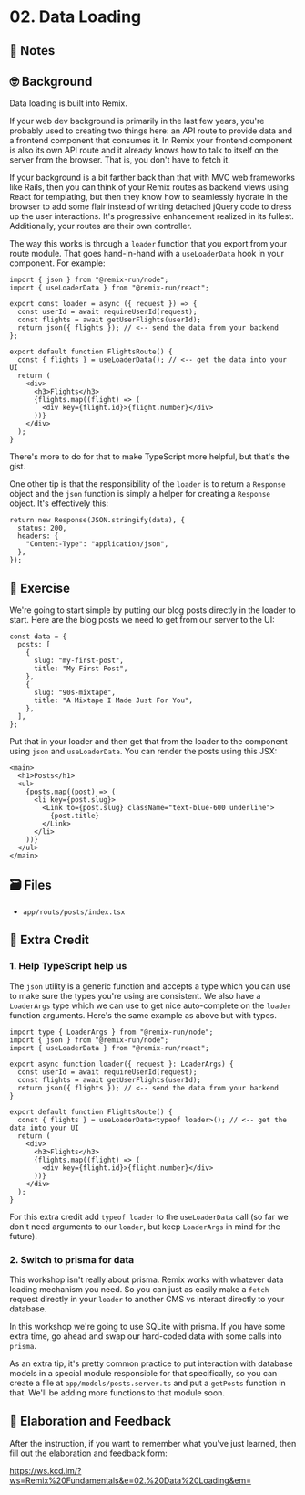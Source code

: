 # 02. Data Loading

## 📝 Notes

## 🤓 Background

Data loading is built into Remix.

If your web dev background is primarily in the last few years, you're probably used to creating two things here: an API route to provide data and a frontend component that consumes it. In Remix your frontend component is also its own API route and it already knows how to talk to itself on the server from the browser. That is, you don't have to fetch it.

If your background is a bit farther back than that with MVC web frameworks like Rails, then you can think of your Remix routes as backend views using React for templating, but then they know how to seamlessly hydrate in the browser to add some flair instead of writing detached jQuery code to dress up the user interactions. It's progressive enhancement realized in its fullest. Additionally, your routes are their own controller.

The way this works is through a `loader` function that you export from your route module. That goes hand-in-hand with a `useLoaderData` hook in your component. For example:

```tsx
import { json } from "@remix-run/node";
import { useLoaderData } from "@remix-run/react";

export const loader = async ({ request }) => {
  const userId = await requireUserId(request);
  const flights = await getUserFlights(userId);
  return json({ flights }); // <-- send the data from your backend
};

export default function FlightsRoute() {
  const { flights } = useLoaderData(); // <-- get the data into your UI
  return (
    <div>
      <h3>Flights</h3>
      {flights.map((flight) => (
        <div key={flight.id}>{flight.number}</div>
      ))}
    </div>
  );
}
```

There's more to do for that to make TypeScript more helpful, but that's the gist.

One other tip is that the responsibility of the `loader` is to return a `Response` object and the `json` function is simply a helper for creating a `Response` object. It's effectively this:

```tsx
return new Response(JSON.stringify(data), {
  status: 200,
  headers: {
    "Content-Type": "application/json",
  },
});
```

## 💪 Exercise

We're going to start simple by putting our blog posts directly in the loader to start. Here are the blog posts we need to get from our server to the UI:

```tsx
const data = {
  posts: [
    {
      slug: "my-first-post",
      title: "My First Post",
    },
    {
      slug: "90s-mixtape",
      title: "A Mixtape I Made Just For You",
    },
  ],
};
```

Put that in your loader and then get that from the loader to the component using `json` and `useLoaderData`. You can render the posts using this JSX:

```tsx
<main>
  <h1>Posts</h1>
  <ul>
    {posts.map((post) => (
      <li key={post.slug}>
        <Link to={post.slug} className="text-blue-600 underline">
          {post.title}
        </Link>
      </li>
    ))}
  </ul>
</main>
```

## 🗃 Files

- `app/routs/posts/index.tsx`

## 💯 Extra Credit

### 1. Help TypeScript help us

The `json` utility is a generic function and accepts a type which you can use to make sure the types you're using are consistent. We also have a `LoaderArgs` type which we can use to get nice auto-complete on the `loader` function arguments. Here's the same example as above but with types.

```tsx
import type { LoaderArgs } from "@remix-run/node";
import { json } from "@remix-run/node";
import { useLoaderData } from "@remix-run/react";

export async function loader({ request }: LoaderArgs) {
  const userId = await requireUserId(request);
  const flights = await getUserFlights(userId);
  return json({ flights }); // <-- send the data from your backend
}

export default function FlightsRoute() {
  const { flights } = useLoaderData<typeof loader>(); // <-- get the data into your UI
  return (
    <div>
      <h3>Flights</h3>
      {flights.map((flight) => (
        <div key={flight.id}>{flight.number}</div>
      ))}
    </div>
  );
}
```

For this extra credit add `typeof loader` to the `useLoaderData` call (so far we don't need arguments to our `loader`, but keep `LoaderArgs` in mind for the future).

### 2. Switch to prisma for data

This workshop isn't really about prisma. Remix works with whatever data loading mechanism you need. So you can just as easily make a `fetch` request directly in your `loader` to another CMS vs interact directly to your database.

In this workshop we're going to use SQLite with prisma. If you have some extra time, go ahead and swap our hard-coded data with some calls into `prisma`.

As an extra tip, it's pretty common practice to put interaction with database models in a special module responsible for that specifically, so you can create a file at `app/models/posts.server.ts` and put a `getPosts` function in that. We'll be adding more functions to that module soon.

## 🦉 Elaboration and Feedback

After the instruction, if you want to remember what you've just learned, then
fill out the elaboration and feedback form:

https://ws.kcd.im/?ws=Remix%20Fundamentals&e=02.%20Data%20Loading&em=
